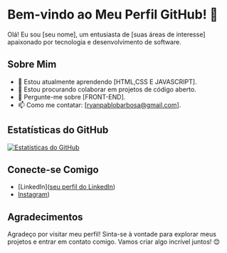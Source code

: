 # Bem-vindo ao Meu Perfil GitHub! 👋

Olá! Eu sou [seu nome], um entusiasta de [suas áreas de interesse] apaixonado por tecnologia e desenvolvimento de software.

## Sobre Mim
- 🌱 Estou atualmente aprendendo [HTML,CSS E JAVASCRIPT].
- 👯 Estou procurando colaborar em projetos de código aberto.
- 💬 Pergunte-me sobre [FRONT-END].
- 📫 Como me contatar: [ryanpablobarbosa@gmail.com].


## Estatísticas do GitHub
[![Estatísticas do GitHub](https://github-readme-stats.vercel.app/api?username=seu_username&show_icons=true&theme=radical)](https://github.com/anuraghazra/github-readme-stats)

## Conecte-se Comigo
- [LinkedIn]([seu perfil do LinkedIn](https://www.linkedin.com/in/ryan-pablo-90a547196/))
- [Instagram](https://www.instagram.com/ryansky_15/))

## Agradecimentos
Agradeço por visitar meu perfil! Sinta-se à vontade para explorar meus projetos e entrar em contato comigo. Vamos criar algo incrível juntos! 😊
